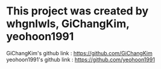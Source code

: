 # This project was created by whgnlwls, GiChangKim, yeohoon1991

GiChangKim's github link : https://github.com/GiChangKim  
yeohoon1991's github link : https://github.com/yeohoon1991
